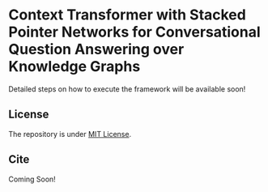 # Context Transformer with Stacked Pointer Networks for Conversational Question Answering over Knowledge Graphs

Detailed steps on how to execute the framework will be available soon!

## License
The repository is under [MIT License](LICENCE).

## Cite
Coming Soon!
